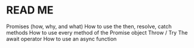 # READ ME
Promises (how, why, and what)
How to use the then, resolve, catch methods
How to use every method of the Promise object
Throw / Try
The await operator
How to use an async function
